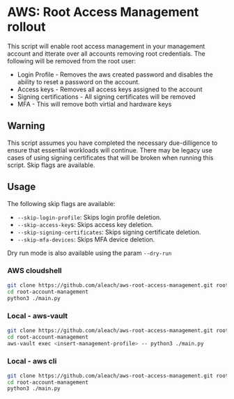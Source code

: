 
# AWS: Root Access Management rollout

This script will enable root access management in your management account and itterate over all accounts removing root credentials.
The following will be removed from the root user:
- Login Profile - Removes the aws created password and disables the ability to reset a password on the account.
- Access keys - Removes all access keys assigned to the account
- Signing certifications - All signing certificates will be removed
- MFA - This will remove both virtial and hardware keys

## Warning
This script assumes you have completed the necessary due-dilligence to ensure that essential workloads will continue. There may be
legacy use cases of using signing certificates that will be broken when running this script. Skip flags are available.

## Usage

The following skip flags are available:
- `--skip-login-profile`: Skips login profile deletion.
- `--skip-access-key`s: Skips access key deletion.
- `--skip-signing-certificates`: Skips signing certificate deletion.
- `--skip-mfa-devices`: Skips MFA device deletion.

Dry run mode is also available using the param `--dry-run`


### AWS cloudshell
```bash
git clone https://github.com/aleach/aws-root-access-management.git root-account-management
cd root-account-management
python3 ./main.py
```

### Local - aws-vault
```bash
git clone https://github.com/aleach/aws-root-access-management.git root-account-management
cd root-account-management
aws-vault exec <insert-management-profile> -- python3 ./main.py
```

### Local - aws cli
```bash
git clone https://github.com/aleach/aws-root-access-management.git root-account-management
cd root-account-management
python3 ./main.py
```

###